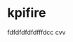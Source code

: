 # kpifire         


fdfdfdfdfdfffdcc cvv       
             
           





                       
